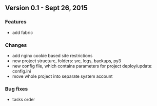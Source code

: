 Version 0.1 - Sept 26, 2015
-------------------------------
### Features
- add fabric

### Changes
- add nginx cookie based site restrictions
- new project structure, folders: src, logs, backups, py3
- new config file, which contains parameters for project deploy/update: config.ini
- move whole project into separate system account

### Bug fixes
- tasks order
